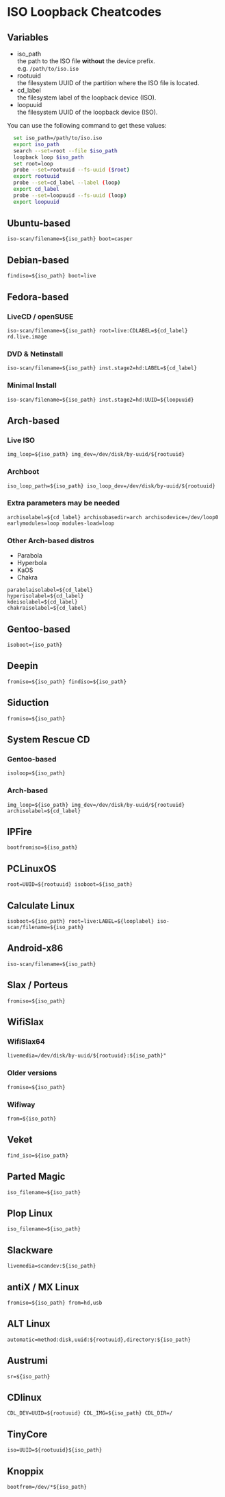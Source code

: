 # ISO Loopback Cheatcodes

## Variables
- iso_path  
  the path to the ISO file **without** the device prefix.  
  e.g. `/path/to/iso.iso`
- rootuuid  
  the filesystem UUID of the partition where the ISO file is located.  
- cd_label  
  the filesystem label of the loopback device (ISO).  
- loopuuid  
  the filesystem UUID of the loopback device (ISO).  

You can use the following command to get these values:  
```bash
  set iso_path=/path/to/iso.iso
  export iso_path
  search --set=root --file $iso_path
  loopback loop $iso_path
  set root=loop
  probe --set=rootuuid --fs-uuid ($root)
  export rootuuid
  probe --set=cd_label --label (loop)
  export cd_label
  probe --set=loopuuid --fs-uuid (loop)
  export loopuuid
```

## Ubuntu-based
```
iso-scan/filename=${iso_path} boot=casper
```

## Debian-based
```
findiso=${iso_path} boot=live
```

## Fedora-based
### LiveCD / openSUSE
```
iso-scan/filename=${iso_path} root=live:CDLABEL=${cd_label} rd.live.image
```

### DVD & Netinstall
```
iso-scan/filename=${iso_path} inst.stage2=hd:LABEL=${cd_label}
```

### Minimal Install
```
iso-scan/filename=${iso_path} inst.stage2=hd:UUID=${loopuuid}
```

## Arch-based
### Live ISO
```
img_loop=${iso_path} img_dev=/dev/disk/by-uuid/${rootuuid}
```

### Archboot
```
iso_loop_path=${iso_path} iso_loop_dev=/dev/disk/by-uuid/${rootuuid}
```

### Extra parameters may be needed
```
archisolabel=${cd_label} archisobasedir=arch archisodevice=/dev/loop0 earlymodules=loop modules-load=loop
```

### Other Arch-based distros
- Parabola
- Hyperbola
- KaOS
- Chakra
```
parabolaisolabel=${cd_label}
hyperisolabel=${cd_label}
kdeisolabel=${cd_label}
chakraisolabel=${cd_label}
```

## Gentoo-based
```
isoboot={iso_path}
```

## Deepin
```
fromiso=${iso_path} findiso=${iso_path}
```

## Siduction
```
fromiso=${iso_path}
```

## System Rescue CD
### Gentoo-based
```
isoloop=${iso_path}
```

### Arch-based
```
img_loop=${iso_path} img_dev=/dev/disk/by-uuid/${rootuuid} archisolabel=${cd_label}
```

## IPFire
```
bootfromiso=${iso_path}
```

## PCLinuxOS
```
root=UUID=${rootuuid} isoboot=${iso_path}
```

## Calculate Linux
```
isoboot=${iso_path} root=live:LABEL=${looplabel} iso-scan/filename=${iso_path}
```

## Android-x86
```
iso-scan/filename=${iso_path}
```

## Slax / Porteus
```
fromiso=${iso_path}
```

## WifiSlax
### WifiSlax64
```
livemedia=/dev/disk/by-uuid/${rootuuid}:${iso_path}"
```

### Older versions
```
fromiso=${iso_path}
```

### Wifiway
```
from=${iso_path}
```

## Veket
```
find_iso=${iso_path}
```

## Parted Magic
```
iso_filename=${iso_path}
```

## Plop Linux
```
iso_filename=${iso_path}
```

## Slackware
```
livemedia=scandev:${iso_path}
```

## antiX / MX Linux
```
fromiso=${iso_path} from=hd,usb
```

## ALT Linux
```
automatic=method:disk,uuid:${rootuuid},directory:${iso_path}
```

## Austrumi
```
sr=${iso_path}
```

## CDlinux
```
CDL_DEV=UUID=${rootuuid} CDL_IMG=${iso_path} CDL_DIR=/
```

## TinyCore
```
iso=UUID=${rootuuid}${iso_path}
```

## Knoppix
```
bootfrom=/dev/*${iso_path}
```
